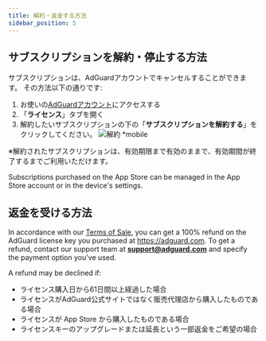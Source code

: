 ```yaml
---
title: 解約・返金する方法
sidebar_position: 5
---
```


## サブスクリプションを解約・停止する方法

サブスクリプションは、AdGuardアカウントでキャンセルすることができます。 その方法以下の通りです:

 1. お使いの[AdGuardアカウント](https://my.adguard.com/)にアクセスする
 2. 「**ライセンス**」タブを開く
 3. 解約したいサブスクリプションの下の「**サブスクリプションを解約する**」をクリックしてください。 ![解約 *mobile](https://cdn.adtidy.org/blog/new/fgjbxcancel-ja-1.png)

 ※解約されたサブスクリプションは、有効期限まで有効のままで、有効期間が終了するまでご利用いただけます。

Subscriptions purchased on the App Store can be managed in the App Store account or in the device's settings.

## 返金を受ける方法

In accordance with our [Terms of Sale](https://adguard.com/terms-of-sale.html), you can get a 100% refund on the AdGuard license key you purchased at https://adguard.com. To get a refund, contact our support team at **support@adguard.com** and specify the payment option you've used.

A refund may be declined if:

- ライセンス購入日から61日間以上経過した場合
- ライセンスがAdGuard公式サイトではなく販売代理店から購入したものである場合
- ライセンスが App Store から購入したものである場合
- ライセンスキーのアップグレードまたは延長という一部返金をご希望の場合

